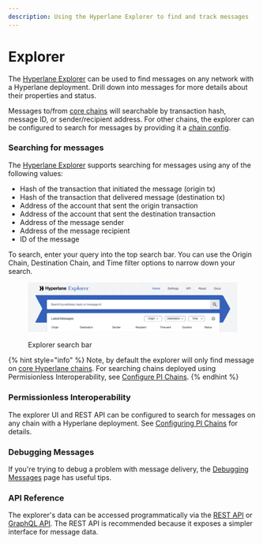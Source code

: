 ```yaml
---
description: Using the Hyperlane Explorer to find and track messages
---
```


# Explorer

The [Hyperlane Explorer](https://explorer.hyperlane.xyz/) can be used to find messages on any network with a Hyperlane deployment. Drill down into messages for more details about their properties and status.&#x20;

Messages to/from [core chains](../../resources/domains.md) will searchable by transaction hash, message ID, or sender/recipient address. For other chains, the explorer can be configured to search for messages by providing it a [chain config](configuring-pi-chains.md).

### Searching for messages

The [Hyperlane Explorer](https://explorer.hyperlane.xyz/) supports searching for messages using any of the following values:

* Hash of the transaction that initiated the message (origin tx)
* Hash of the transaction that delivered message (destination tx)
* Address of the account that sent the origin transaction
* Address of the account that sent the destination transaction
* Address of the message sender
* Address of the message recipient
* ID of the message

To search, enter your query into the top search bar. You can use the Origin Chain, Destination Chain, and Time filter options to narrow down your search.

<figure><img src="../../.gitbook/assets/Screenshot 2023-03-14 at 4.03.15 PM.png" alt=""><figcaption><p>Explorer search bar</p></figcaption></figure>

{% hint style="info" %}
Note, by default the explorer will only find message on [core Hyperlane chains](../../resources/domains.md). For searching chains deployed using Permisionless Interoperability, see [Configure PI Chains](configuring-pi-chains.md).
{% endhint %}

### Permissionless Interoperability

The explorer UI and REST API can be configured to search for messages on any chain with a Hyperlane deployment. See [Configuring PI Chains](configuring-pi-chains.md) for details.

### Debugging Messages

If you're trying to debug a problem with message delivery, the [Debugging Messages](observability.md) page has useful tips.

### API Reference

The explorer's data can be accessed programmatically via the [REST API](rest-api.md) or [GraphQL API](graphql-api.md). The REST API is recommended because it exposes a simpler interface for message data.&#x20;

###

